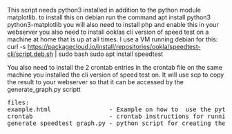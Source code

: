 This script needs python3 installed in addition to the python module matplotlib.
to install this on debian run the command apt install python3 python3-matplotlib
you will also need to install php and enable this in your webserver
you also need to install ooklas cli version of speed test on a machine at home that is up at all times. I use a VM running debian for this:
curl -s https://packagecloud.io/install/repositories/ookla/speedtest-cli/script.deb.sh | sudo bash
sudo apt install speedtest

You also need to install the 2 crontab entries in the crontab file on the same machine you installed the cli version of speed test on. It will use scp to copy the result to your webserver so that it can be accessed by the generate_graph.py scriptt


<pre>
files:
example.html                - Example on how to  use the python script to generate the speedtesrt graphs 
crontab                     - crontab instructions for running the actual speedtests collectin the output in a file and copying it to the webserver
generate_speedtest_graph.py - python script for creating the graph
</pre>
